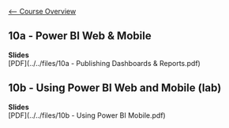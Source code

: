 [<-- Course Overview](../../1-Overview/overview.md)
## 10a - Power BI Web & Mobile

**Slides**  
[PDF](../../files/10a - Publishing Dashboards & Reports.pdf)

## 10b - Using Power BI Web and Mobile (lab)

**Slides**  
[PDF](../../files/10b - Using Power BI Mobile.pdf)